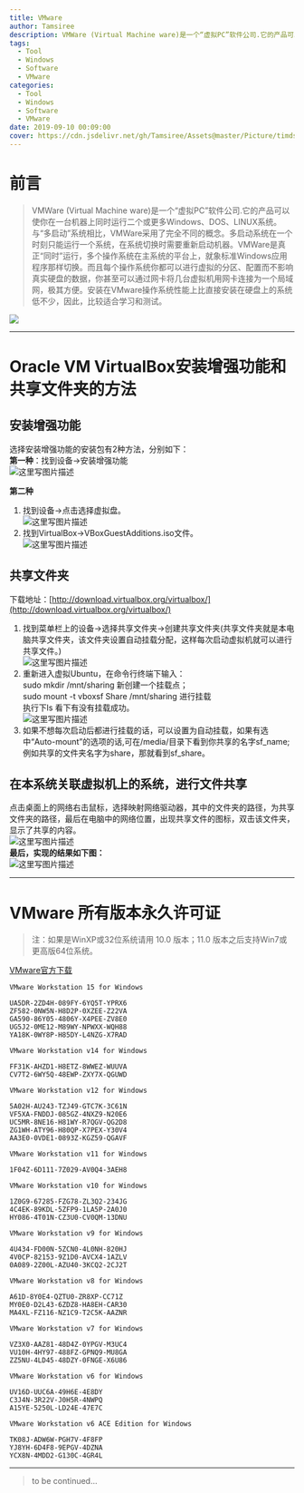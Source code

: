 ```yaml
---
title: VMware
author: Tamsiree
description: VMWare (Virtual Machine ware)是一个“虚拟PC”软件公司.它的产品可以使你在一台机器上同时运行二个或更多Windows、DOS、LINUX系统。
tags:
  - Tool
  - Windows
  - Software
  - VMware
categories:
  - Tool
  - Windows
  - Software
  - VMware
date: 2019-09-10 00:09:00
cover: https://cdn.jsdelivr.net/gh/Tamsiree/Assets@master/Picture/timdsag.jpeg
---
```

# 前言

> VMWare (Virtual Machine ware)是一个“虚拟PC”软件公司.它的产品可以使你在一台机器上同时运行二个或更多Windows、DOS、LINUX系统。  
> 与“多启动”系统相比，VMWare采用了完全不同的概念。多启动系统在一个时刻只能运行一个系统，在系统切换时需要重新启动机器。VMWare是真正“同时”运行，多个操作系统在主系统的平台上，就象标准Windows应用程序那样切换。而且每个操作系统你都可以进行虚拟的分区、配置而不影响真实硬盘的数据，你甚至可以通过网卡将几台虚拟机用网卡连接为一个局域网，极其方便。安装在VMware操作系统性能上比直接安装在硬盘上的系统低不少，因此，比较适合学习和测试。

![](https://cdn.jsdelivr.net/gh/Tamsiree/Assets@master/DeskTop/68b3ad0a9b0fee6f58a540f8d3c13158_r.jpg)


---

# Oracle VM VirtualBox安装增强功能和共享文件夹的方法

## 安装增强功能  
选择安装增强功能的安装包有2种方法，分别如下：  
**第一种**：找到设备->安装增强功能  
![这里写图片描述](https://cdn.jsdelivr.net/gh/Tamsiree/Assets@master/Picture/Blog/Post/20170402230218065.png)  

**第二种**  
1. 找到设备->点击选择虚拟盘。  
![这里写图片描述](https://cdn.jsdelivr.net/gh/Tamsiree/Assets@master/Picture/Blog/Post/20170402230706814.png)  
2. 找到VirtualBox->VBoxGuestAdditions.iso文件。  
![这里写图片描述](https://cdn.jsdelivr.net/gh/Tamsiree/Assets@master/Picture/Blog/Post/20170402230805853.png)  

## 共享文件夹 

下载地址：[http://download.virtualbox.org/virtualbox/](http://download.virtualbox.org/virtualbox/)

1. 找到菜单栏上的设备->选择共享文件夹->创建共享文件夹(共享文件夹就是本电脑共享文件夹，该文件夹设置自动挂载分配，这样每次启动虚拟机就可以进行共享文件。)  
![这里写图片描述](https://cdn.jsdelivr.net/gh/Tamsiree/Assets@master/Picture/Blog/Post/20170402234425405.png)  
2. 重新进入虚拟Ubuntu，在命令行终端下输入：  
sudo mkdir /mnt/sharing 新创建一个挂载点；  
sudo mount -t vboxsf Share /mnt/sharing 进行挂载  
执行下ls 看下有没有挂载成功。  
![这里写图片描述](https://cdn.jsdelivr.net/gh/Tamsiree/Assets@master/Picture/Blog/Post/20170402234646693.png)  
3. 如果不想每次启动后都进行挂载的话，可以设置为自动挂载，如果有选中“Auto-mount”的选项的话,可在/media/目录下看到你共享的名字sf\_name;例如共享的文件夹名字为share，那就看到sf\_share。  

## 在本系统关联虚拟机上的系统，进行文件共享

点击桌面上的网络右击鼠标，选择映射网络驱动器，其中的文件夹的路径，为共享文件夹的路径，最后在电脑中的网络位置，出现共享文件的图标，双击该文件夹，显示了共享的内容。  
![这里写图片描述](https://cdn.jsdelivr.net/gh/Tamsiree/Assets@master/Picture/Blog/Post/20170402235507873.png)  
**最后，实现的结果如下图：**  
![这里写图片描述](https://cdn.jsdelivr.net/gh/Tamsiree/Assets@master/Picture/Blog/Post/20170402235551025.png)

---


# VMware 所有版本永久许可证

> 注：如果是WinXP或32位系统请用 10.0 版本；11.0 版本之后支持Win7或更高版64位系统。

[VMware官方下载](https://www.vmware.com/go/getworkstation-win)

```
VMware Workstation 15 for Windows

UA5DR-2ZD4H-089FY-6YQ5T-YPRX6
ZF582-0NW5N-H8D2P-0XZEE-Z22VA
GA590-86Y05-4806Y-X4PEE-ZV8E0
UG5J2-0ME12-M89WY-NPWXX-WQH88
YA18K-0WY8P-H85DY-L4NZG-X7RAD
```

```
VMware Workstation v14 for Windows 

FF31K-AHZD1-H8ETZ-8WWEZ-WUUVA
CV7T2-6WY5Q-48EWP-ZXY7X-QGUWD
```

```
VMware Workstation v12 for Windows 

5A02H-AU243-TZJ49-GTC7K-3C61N 
VF5XA-FNDDJ-085GZ-4NXZ9-N20E6
UC5MR-8NE16-H81WY-R7QGV-QG2D8
ZG1WH-ATY96-H80QP-X7PEX-Y30V4
AA3E0-0VDE1-0893Z-KGZ59-QGAVF
```

```
VMware Workstation v11 for Windows 

1F04Z-6D111-7Z029-AV0Q4-3AEH8 
```

```
VMware Workstation v10 for Windows 

1Z0G9-67285-FZG78-ZL3Q2-234JG 
4C4EK-89KDL-5ZFP9-1LA5P-2A0J0 
HY086-4T01N-CZ3U0-CV0QM-13DNU 
```

```
VMware Workstation v9 for Windows 

4U434-FD00N-5ZCN0-4L0NH-820HJ 
4V0CP-82153-9Z1D0-AVCX4-1AZLV 
0A089-2Z00L-AZU40-3KCQ2-2CJ2T 
```

```
VMware Workstation v8 for Windows 

A61D-8Y0E4-QZTU0-ZR8XP-CC71Z 
MY0E0-D2L43-6ZDZ8-HA8EH-CAR30 
MA4XL-FZ116-NZ1C9-T2C5K-AAZNR 
```

```
VMware Workstation v7 for Windows 

VZ3X0-AAZ81-48D4Z-0YPGV-M3UC4 
VU10H-4HY97-488FZ-GPNQ9-MU8GA 
ZZ5NU-4LD45-48DZY-0FNGE-X6U86 
```

```
VMware Workstation v6 for Windows 

UV16D-UUC6A-49H6E-4E8DY 
C3J4N-3R22V-J0H5R-4NWPQ 
A15YE-5250L-LD24E-47E7C 
```

```
VMware Workstation v6 ACE Edition for Windows 

TK08J-ADW6W-PGH7V-4F8FP 
YJ8YH-6D4F8-9EPGV-4DZNA 
YCX8N-4MDD2-G130C-4GR4L
```


---
> to be continued...
